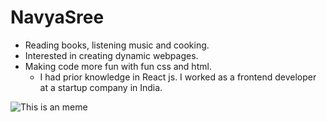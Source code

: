 # NavyaSree

* Reading books, listening music and cooking.
* Interested in creating dynamic webpages.
* Making code more fun with fun css and html.
  * I had prior knowledge in React js. I worked as a frontend developer at a startup company in India.

![This is an meme](https://www.letseatcake.com/wp-content/uploads/2021/07/funny-memes-12.jpg)




